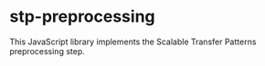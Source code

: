 # stp-preprocessing

This JavaScript library implements the Scalable Transfer Patterns preprocessing step.
